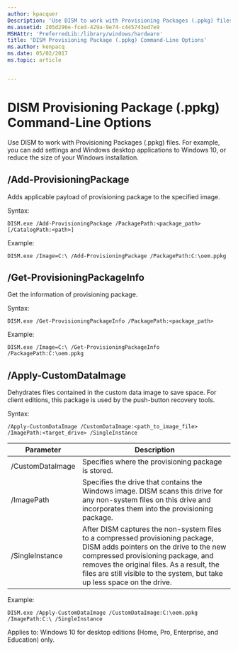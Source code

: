 ```yaml
---
author: kpacquer
Description: 'Use DISM to work with Provisioning Packages (.ppkg) files. For example, you can add settings and Windows desktop applications to Windows 10, or reduce the size of your Windows installation.'
ms.assetid: 205d296e-fced-429a-9e74-c445743ed7e9
MSHAttr: 'PreferredLib:/library/windows/hardware'
title: 'DISM Provisioning Package (.ppkg) Command-Line Options'
ms.author: kenpacq
ms.date: 05/02/2017
ms.topic: article


---
```


# <span id="dism_provisioning_package_command-line_options"></span>DISM Provisioning Package (.ppkg) Command-Line Options


Use DISM to work with Provisioning Packages (.ppkg) files. For example, you can add settings and Windows desktop applications to Windows 10, or reduce the size of your Windows installation.

## <span id="_Add-ProvisioningPackage"></span><span id="_add-provisioningpackage"></span><span id="_ADD-PROVISIONINGPACKAGE"></span>**/Add-ProvisioningPackage**

Adds applicable payload of provisioning package to the specified image.

Syntax:

```
DISM.exe /Add-ProvisioningPackage /PackagePath:<package_path> [/CatalogPath:<path>]
```

Example:

```
DISM.exe /Image=C:\ /Add-ProvisioningPackage /PackagePath:C:\oem.ppkg
```

## <span id="_Get-ProvisioningPackageInfo"></span><span id="_get-provisioningpackageinfo"></span><span id="_GET-PROVISIONINGPACKAGEINFO"></span>**/Get-ProvisioningPackageInfo**

Get the information of provisioning package.

Syntax:

```
DISM.exe /Get-ProvisioningPackageInfo /PackagePath:<package_path>
```

Example:

```
DISM.exe /Image=C:\ /Get-ProvisioningPackageInfo /PackagePath:C:\oem.ppkg
```

## <span id="_Apply-CustomDataImage"></span><span id="_apply-customdataimage"></span><span id="_APPLY-CUSTOMDATAIMAGE"></span>**/Apply-CustomDataImage**

Dehydrates files contained in the custom data image to save space. For client editions, this package is used by the push-button recovery tools.

Syntax:

```
/Apply-CustomDataImage /CustomDataImage:<path_to_image_file> /ImagePath:<target_drive> /SingleInstance
```


|   Parameter     |   Description     |
|-----------------|-------------------|
|   /CustomDataImage | Specifies where the provisioning package is stored. |
| /ImagePath | Specifies the drive that contains the Windows image. DISM scans this drive for any non-system files on this drive and incorporates them into the provisioning package. |
| /SingleInstance | After DISM captures the non-system files to a compressed provisioning package, DISM adds pointers on the drive to the new compressed provisioning package, and removes the original files. As a result, the files are still visible to the system, but take up less space on the drive.|


Example:

```
DISM.exe /Apply-CustomDataImage /CustomDataImage:C:\oem.ppkg /ImagePath:C:\ /SingleInstance
```

Applies to: Windows 10 for desktop editions (Home, Pro, Enterprise, and Education) only.

 